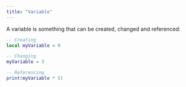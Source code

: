 ```yaml
---
title: "Variable"
---
```


 
A variable is something that can be created, changed and referenced:
```lua
-- Creating
local myVariable = 0

-- Changing
myVariable = 3

-- Referencing
print(myVariable * 5)
```